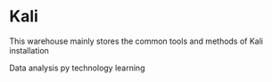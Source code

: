 # Kali
This warehouse mainly stores the common tools and methods of Kali installation

Data analysis py technology learning
